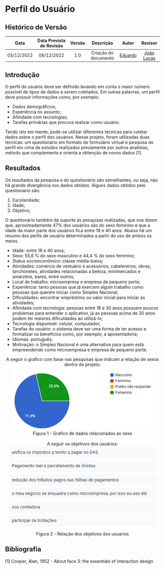 # Perfil do Usuário

## Histórico de Versão
|Data|Data Prevista de Revisão|Versão|Descrição|Autor|Revisor|
| :----------: |:-----------:| :------: | :-----------: | :---------: |:---------: |
|05/12/2022|06/12/2022|1.0|Criação do documento| [Eduardo](https://github.com/edudsan) | [João Lucas](https://github.com/HacKairos) |

## Introdução

O perfil do usuário deve ser definido levando em conta o maior número possível de tipos de dados a serem coletados. Em outras palavras, um perfil deve possuir informações como, por exemplo:

* Dados demográficos;
* Experiência no assunto;
* Afinidade com tecnologias;
* Tarefas primárias que procura realizar como usuário.

Tendo isto em mente, pode-se utilizar diferentes técnicas para coletar dados sobre o perfil dos usuários. Nesse projeto, foram utilizadas duas técnicas: um questionário em formato de formulário virtual e pesquisa do perfil em cima de estudos realizados previamente por outros analistas, método que complementa e orienta a obtenção de novos dados [1].

## Resultados
Os resultados da pesquisa e do questionário são semelhantes, ou seja, não há grande divergência nos dados obtidos. Alguns dados obtidos pelo questionário são:

1. Escolaridade;
2. Idade;
3. Objetivo;

O questionário também dá suporte às pesquisas realizadas, que nos dizem que, aproximadamente 47% dos usuários são do sexo feminino e que a idade da maior parte dos usuários fica entre 18 e 40 anos. Abaixo há um resumo dos perfis de usuário determinados a partir do uso de ambos os meios.

* Idade: entre 18 e 40 anos;
* Sexo: 55,6 % do sexo masculino e 44,4 % do sexo feminino;
* Status socioeconômico: classe média-baixa;
* Atividades: comércio de vestuário e acessórios, cabelereiros, obras, lanchonetes, atividades relacionadas a beleza, minimercados e amarzéns, bares, entre outros;
* Local de trabalho: microempresa e empresa de pequeno porte;
* Experiência: tanto pessoas que já exercem algum trabalho como pessoas que querem iniciar como Simples Nacional;
* Dificuldades: encontrar empréstimo ou valor inicial para iniciar as atividades;
* Afinidade com tecnologia: pessoas entre 18 e 30 anos possuem poucos problemas para entender o aplicativo, já as pessoas acima de 30 anos podem ter maiores dificuldades ao utilizá-lo;
* Tecnologia disponível: celular, computador;
* Tarefas do usuário: o sistema deve ser uma forma de ter acesso e formalizar os benefícios como, por exemplo, a aposentadoria;
* Idiomas: português;
* Motivação: o Simples Nacional é uma alternativa para quem está empreendendo como microempresa e empresa de pequeno porte.

<Center>
A seguir o grafico com base nas pesquisas que indicam a relação de sexos dentro do projeto:
<img src='./../../assets/images/Sexo.png'><br>Figura 1 - Grafico de dados relacionados ao sexo</img>
</Center>
<br>
<Center>
A seguir os objetivos dos usuários:
<img src='./../../assets/images/Objetivos.png'><br>Figura 2 - Relação dos objetivos dos usuarios</img>
</Center>

## Bibliografia
[1] Cooper, Alan, 1952 - About face 3: the essentials of interaction design
